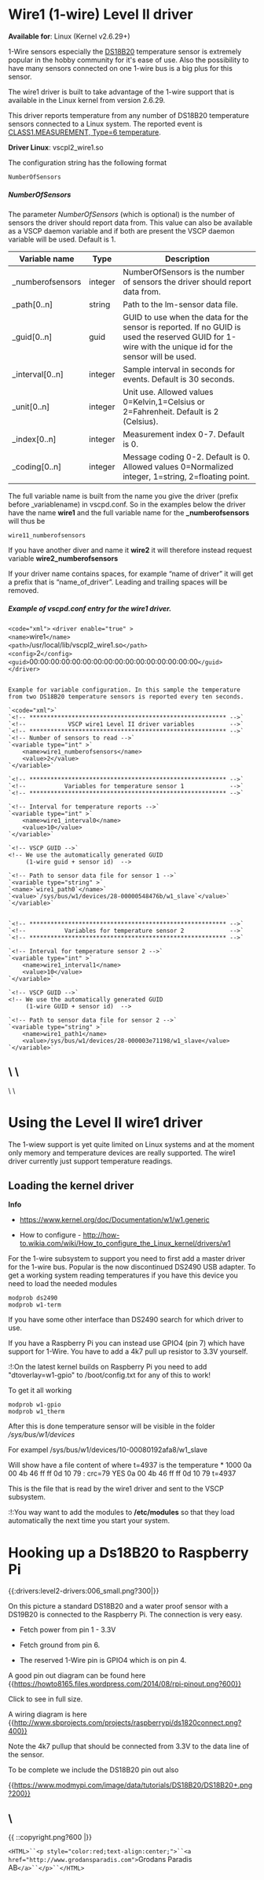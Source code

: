 # Wire1 (1-wire) Level II driver

**Available for**: Linux (Kernel v2.6.29+)

1-Wire sensors especially the [DS18B20](http://datasheets.maximintegrated.com/en/ds/DS18B20.pdf) temperature sensor is extremely popular in the hobby community for it's ease of use. Also the possibility to have many sensors connected on one 1-wire bus is a big plus for this sensor.

The wire1 driver is built to take advantage of the 1-wire support that is available in the Linux kernel from version 2.6.29.

This driver reports temperature from any number of DS18B20 temperature sensors connected to a Linux system. The reported event is [CLASS1.MEASUREMENT, Type=6 temperature](http://www.vscp.org/docs/vscpspec/doku.php?id=class1.measurement#type_6_0x06_temperature).

**Driver Linux**: vscpl2_wire1.so

The configuration string has the following format

    NumberOfSensors

##### NumberOfSensors

The parameter *NumberOfSensors* (which is optional) is the number of sensors the driver should report data from. This value can also be available as a VSCP daemon variable and if both are present the VSCP daemon variable will be used. Default is 1. 

 | Variable name    | Type    | Description                                                                                                                                            | 
 | -------------    | ----    | -----------                                                                                                                                            | 
 | _numberofsensors | integer | NumberOfSensors is the number of sensors the driver should report data from.                                                                           | 
 | _path[0..n]      | string  | Path to the lm-sensor data file.                                                                                                                       | 
 | _guid[0..n]      | guid    | GUID to use when the data for the sensor is reported.  If no GUID is used the reserved GUID for 1-wire with the unique id for the sensor will be used. | 
 | _interval[0..n]  | integer | Sample interval in seconds for events. Default is 30 seconds.                                                                                          | 
 | _unit[0..n]      | integer | Unit use. Allowed values 0=Kelvin,1=Celsius or 2=Fahrenheit. Default is 2 (Celsius).                                                                   | 
 | _index[0..n]     | integer | Measurement index 0-7. Default is 0.                                                                                                                   | 
 | _coding[0..n]    | integer | Message coding 0-2. Default is 0. Allowed values 0=Normalized integer, 1=string, 2=floating point.                                                     | 

The full variable name is built from the name you give the driver (prefix before _variablename) in vscpd.conf. So in the examples below the driver have the name **wire1** and the full variable name for the **_numberofsensors** will thus be

    wire11_numberofsensors

If you have another diver and name it  **wire2** it will therefore instead request variable **wire2_numberofsensors**

If your driver name contains spaces, for example “name of driver” it will get a prefix that is “name_of_driver”. Leading and trailing spaces will be removed. 

##### Example of vscpd.conf entry for the wire1 driver.

`<code="xml">`
`<driver enable="true" >`                 
    `<name>`wire1`</name>`                 
    `<path>`/usr/local/lib/vscpl2_wire1.so`</path>`                 
    `<config>`2`</config>`                 
    `<guid>`00:00:00:00:00:00:00:00:00:00:00:00:00:00:00:00`</guid>`            
`</driver>`
```

Example for variable configuration. In this sample the temperature from two DS18B20 temperature sensors is reported every ten seconds.

`<code="xml">`
`<!-- ******************************************************** -->` 
`<!--            VSCP wire1 Level II driver variables          -->` 
`<!-- ******************************************************** -->`
`<!-- Number of sensors to read -->` 
`<variable type="int" >` 	
	<name>wire1_numberofsensors</name>          	
	<value>2</value>      
`</variable>`

`<!-- ******************************************************** -->` 
`<!--           Variables for temperature sensor 1             -->` 
`<!-- ******************************************************** -->`

`<!-- Interval for temperature reports -->` 
`<variable type="int" >`           	
	<name>wire1_interval0</name>          	
	<value>10</value>      
`</variable>`

`<!-- VSCP GUID -->`
<!-- We use the automatically generated GUID 
     (1-wire guid + sensor id)  -->

`<!-- Path to sensor data file for sensor 1 -->`  
`<variable type="string" >`                   	
`<name>`wire1_path0`</name>`          	
`<value>`/sys/bus/w1/devices/28-00000548476b/w1_slave`</value>`      
`</variable>`


`<!-- ******************************************************** -->` 
`<!--           Variables for temperature sensor 2             -->` 
`<!-- ******************************************************** -->`

`<!-- Interval for temperature sensor 2 -->` 
`<variable type="int" >`           	
	<name>wire1_interval1</name>          	
	<value>10</value>      
`</variable>`

`<!-- VSCP GUID -->`
<!-- We use the automatically generated GUID 
     (1-wire GUID + sensor id)  --> 	

`<!-- Path to sensor data file for sensor 2 -->`  
`<variable type="string" >`                   	
	<name>wire1_path1</name>          	
	<value>/sys/bus/w1/devices/28-000003e71198/w1_slave</value>      
`</variable>`

```

\\ \\ 
----
\\ \\ 
# Using the Level II wire1 driver

The 1-wiew support is yet quite limited on Linux systems and at the moment only memory and temperature devices are really supported. The wire1 driver currently just support temperature readings.

## Loading the kernel driver

**Info**

*  https://www.kernel.org/doc/Documentation/w1/w1.generic

*  How to configure - http://how-to.wikia.com/wiki/How_to_configure_the_Linux_kernel/drivers/w1

For the 1-wire subsystem to support you need to first add a master driver for the 1-wire bus. Popular is the now discontinued DS2490 USB adapter. To get a working system reading temperatures if you have this device you need to load the needed modules

    modprob ds2490
    modprob w1-term

If you have some other interface than DS2490 search for which driver to use. 

If you have a Raspberry Pi you can instead use GPIO4 (pin 7) which have support for 1-Wire. You have to add a 4k7 pull up resistor to 3.3V yourself.

:!:On the latest kernel builds on Raspberry Pi you need to add "dtoverlay=w1-gpio" to /boot/config.txt for any of this to work! 

To get it all working

    modprob w1-gpio
    modprob w1_therm

After this is done temperature sensor will be visible in the folder */sys/bus/w1/devices* 

For exampel
    /sys/bus/w1/devices/10-00080192afa8/w1_slave

Will show have a file content of where t=4937 is the temperature * 1000
    0a 00 4b 46 ff ff 0d 10 79 : crc=79 YES
    0a 00 4b 46 ff ff 0d 10 79 t=4937 

This is the file that is read by the wire1 driver and sent to the VSCP subsystem.

:!:You way want to add the modules to **/etc/modules** so that they load automatically the next time you start your system.

# Hooking up a Ds18B20 to Raspberry Pi

{{:drivers:level2-drivers:006_small.png?300|}}

On this picture a standard DS18B20 and a water proof sensor with a DS19B20 is connected to the Raspberry Pi. The connection is very easy.


*  Fetch power from pin 1 - 3.3V

*  Fetch ground from pin 6.

*  The reserved 1-Wire pin is GPIO4 which is on pin 4.

A good pin out diagram can be found here {{https://howto8165.files.wordpress.com/2014/08/rpi-pinout.png?600}}

Click to see in full size.

A wiring diagram is here {{http://www.sbprojects.com/projects/raspberrypi/ds1820connect.png?400}}

Note the 4k7 pullup that should be connected from 3.3V to the data line of the sensor.

To be complete we include the DS18B20 pin out also

{{https://www.modmypi.com/image/data/tutorials/DS18B20/DS18B20+.png?200}}

\\ 
----
{{  ::copyright.png?600  |}}

`<HTML>``<p style="color:red;text-align:center;">``<a href="http://www.grodansparadis.com">`Grodans Paradis AB`</a>``</p>``</HTML>`
